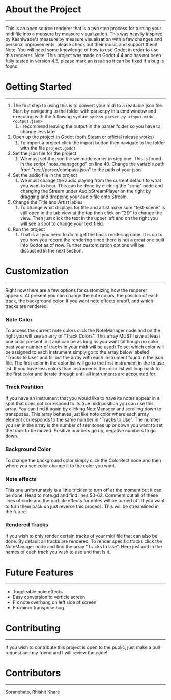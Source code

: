 # About the Project
***

This is an open source renderer that is a two step process for turning your midi file into a measure by measure visualization. 
This was heavily inspired by Kashiwade's measure by measure visualization with a few changes and personal improvements, please check out their music and support them!
Note: You will need some knowledge of how to use Godot in order to use this renderer.
Note: This project was made on Godot 4.4 and has not been fully tested in version 4.5, please mark an issue so it can be fixed if a bug is found

# Getting Started
***

1. The first step to using this is to convert your midi to a readable json file. Start by navigating to the folder with parser.py in a cmd window and executing with the following syntax: `python parser.py <input.mid> <output.json>`
    1. I recommend leaving the output in the parser folder so you have to change less later
3. Open up the project in Godot (both Steam or official release works)
    1. To import a project click the import button then navigate to the folder with the file `project.godot`
4. Set the json file for the project
    1. We must set the json file we made earlier in step one. This is found in the script "note_manager.gd" on line 40. Change the variable path from "res://parser/compass.json" to the path of your json.
5. Set the audio file in the project
    1. We must change the audio playing from the current default to what you want to hear. This can be done by clicking the "song" node and changing the Stream under AudioStreamPlayer on the right by dragging and dropping your audio file onto Stream.
6. Change the Title and Artist lables
    1. To change what displays for title and artist make sure "test-scene" is still open in the tab view at the top then click on "2D" to change the view. Then just click the text in the upper left and on the right you will see a spot to change your text field.
8. Run the project
    1. That is all you need to do to get the basic rendering done. It is up to you how you record the rendering since there is not a great one built into Godot as of now. Further customization options will be discussed in the next section.

# Customization
***

Right now there are a few options for customizing how the renderer appears. At present you can change the note colors, the position of each track, the background color, if you want note effects on/off, and which tracks are rendered.

### Note Color
To access the current note colors click the NoteManager node and on the right you will see an arry of "Track Colors". This array MUST have at least one color present in it and can be as long as you want (although no color past your number of tracks in your midi will be used)
To set which color will be assigned to each instrument simply go to the array below labeled "Tracks to Use" and fill out the array with each instrument found in the json file. The first color in the color list will go to the first instrument in the to use list.
If you have less colors than instruments the color list will loop back to the first color and iterate through until all instruments are accounted for.

### Track Postition
If you have an instrument that you would like to have its notes appear in a spot that does not correspond to its true midi position you can use this array. You can find it again by clicking NoteManager and scrolling down to transposes. This array behaves just like note color where each array element corresponds to the same number in "Tracks to Use". The number you set in the array is the number of semitones up or down you want to set the track to be moved. Positive numbers go up, negative numbers to go down.

### Background Color
To change the background color simply click the ColorRect node and then where you see color change it to the color you want.

### Note effects
This one unfortunately is a little trickier to turn off at the moment but it can be done. Head to note.gd and find lines 50-62. Comment out all of these lines of code and the particle effects for notes will be turned off. If you want to turn them back on just reverse this process. This will be streamlined in the future.

### Rendered Tracks
If you wish to only render certain tracks of your midi file that can also be done. By default all tracks are rendered. To render specific tracks click the NoteManager node and find the array "Tracks to Use". Here just add in the names of each track you wish to use and that is it.

# Future Features
***

* Toggleable note effects
* Easy conversion to verticle screen
* Fix note overhang on left side of screen
* Fix minor transpose bug

# Contributing
***

If you wish to contribute this project is open to the public, just make a pull request and my friend and I will review the code!

# Contributors
***

Soranohato, Rhishit Khare

